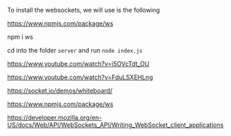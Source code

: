 To install the websockets, we will use is the following

https://www.npmjs.com/package/ws

npm i ws


cd into the folder `server` and run `node index.js`

https://www.youtube.com/watch?v=i5OVcTdt_OU

https://www.youtube.com/watch?v=FduLSXEHLng

https://socket.io/demos/whiteboard/

https://www.npmjs.com/package/ws

https://developer.mozilla.org/en-US/docs/Web/API/WebSockets_API/Writing_WebSocket_client_applications
